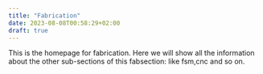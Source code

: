 ```yaml
---
title: "Fabrication"
date: 2023-08-08T00:58:29+02:00
draft: true
---
```


This is the homepage for fabrication. Here we will show all the information about the other sub-sections of this fabsection:
	like fsm,cnc and so on.
